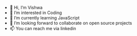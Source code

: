 - 👋 Hi, I’m Vishwa
- 👀 I’m interested in Coding
- 🌱 I’m currently learning JavaScript
- 💞️ I’m looking forward to collaborate on open source projects
- 📫 You can reach me via linkedin

<!---
Vishwa8/Vishwa8 is a ✨ special ✨ repository because its `README.md` (this file) appears on your GitHub profile.
You can click the Preview link to take a look at your changes.
--->
